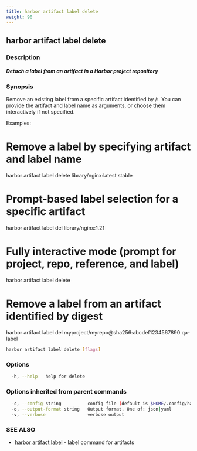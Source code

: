 ```yaml
---
title: harbor artifact label delete
weight: 90
---
```

## harbor artifact label delete

### Description

##### Detach a label from an artifact in a Harbor project repository

### Synopsis

Remove an existing label from a specific artifact identified by <project>/<repository>:<reference>.
You can provide the artifact and label name as arguments, or choose them interactively if not specified.

Examples:
  # Remove a label by specifying artifact and label name
  harbor artifact label delete library/nginx:latest stable

  # Prompt-based label selection for a specific artifact
  harbor artifact label del library/nginx:1.21

  # Fully interactive mode (prompt for project, repo, reference, and label)
  harbor artifact label delete

  # Remove a label from an artifact identified by digest
  harbor artifact label del myproject/myrepo@sha256:abcdef1234567890 qa-label

```sh
harbor artifact label delete [flags]
```

### Options

```sh
  -h, --help   help for delete
```

### Options inherited from parent commands

```sh
  -c, --config string          config file (default is $HOME/.config/harbor-cli/config.yaml)
  -o, --output-format string   Output format. One of: json|yaml
  -v, --verbose                verbose output
```

### SEE ALSO

* [harbor artifact label](harbor-artifact-label.md)	 - label command for artifacts

